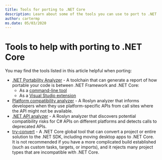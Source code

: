 ```yaml
---
title: Tools for porting to .NET Core
description: Learn about some of the tools you can use to port to .NET Core
author: cartermp
ms.date: 05/03/2020
---
```

# Tools to help with porting to .NET Core

You may find the tools listed in this article helpful when porting:

- [.NET Portability Analyzer](../../standard/analyzers/portability-analyzer.md) - A toolchain that can generate a report of how portable your code is between .NET Framework and .NET Core:
  - As a [command-line tool](https://github.com/Microsoft/dotnet-apiport/releases)
  - As a [Visual Studio extension](https://marketplace.visualstudio.com/items?itemName=ConnieYau.NETPortabilityAnalyzer)
- [Platform compatibility analyzer](../../standard/analyzers/platform-compat-analyzer.md) - A Roslyn analyzer that informs developers when they use platform-specific APIs from call sites where the API might not be available.
- [.NET API analyzer](../../standard/analyzers/api-analyzer.md) - A Roslyn analyzer that discovers potential compatibility risks for C# APIs on different platforms and detects calls to deprecated APIs.
- [try-convert](https://www.nuget.org/packages/try-convert/) - A .NET Core global tool that can convert a project or entire solution to the .NET SDK, including moving desktop apps to .NET Core. It is not recommended if you have a more complicated build established (such as custom tasks, targets, or imports), and it rejects many project types that are incompatible with .NET Core.
